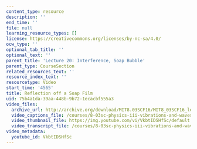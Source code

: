 ```yaml
---
content_type: resource
description: ''
end_time: ''
file: null
learning_resource_types: []
license: https://creativecommons.org/licenses/by-nc-sa/4.0/
ocw_type: ''
optional_tab_title: ''
optional_text: ''
parent_title: 'Lecture 20: Interference, Soap Bubble'
parent_type: CourseSection
related_resources_text: ''
resource_index_text: ''
resourcetype: Video
start_time: '4565'
title: Reflection off a Soap Film
uid: 75b4a1da-39aa-448b-9b72-1ecacbf555a3
video_files:
  archive_url: http://archive.org/download/MIT8.03SCF16/MIT8_03SCF16_lec20_300k.mp4
  video_captions_file: /courses/8-03sc-physics-iii-vibrations-and-waves-fall-2016/7dfb95f6feab5456bc4cecfb3aa4181e_VkbtIDSHfSc.vtt
  video_thumbnail_file: https://img.youtube.com/vi/VkbtIDSHfSc/default.jpg
  video_transcript_file: /courses/8-03sc-physics-iii-vibrations-and-waves-fall-2016/562e27d1f2e43e7ee036b7e351f972b5_VkbtIDSHfSc.pdf
video_metadata:
  youtube_id: VkbtIDSHfSc
---
```

